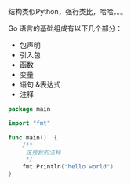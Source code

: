 结构类似Python，强行类比，哈哈。。。

Go 语言的基础组成有以下几个部分：

* 包声明
* 引入包
* 函数
* 变量
* 语句 &表达式
* 注释

```go
package main

import "fmt"

func main()  {
    /**
     这是我的注释
     */
    fmt.Println("hello world")
}
```



